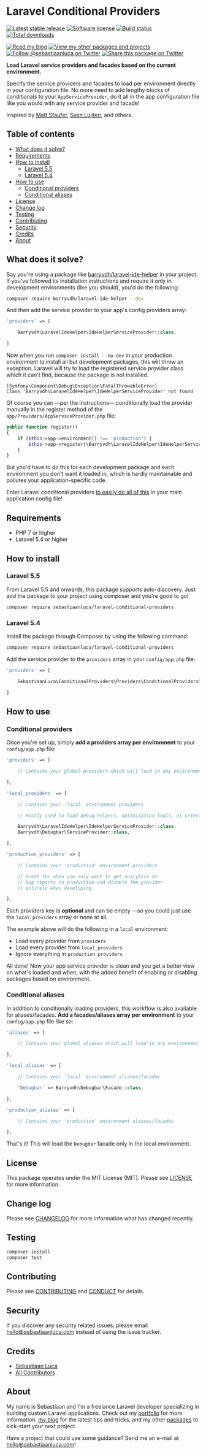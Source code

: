 # Laravel Conditional Providers

[![Latest stable release][version-badge]][link-packagist]
[![Software license][license-badge]](LICENSE.md)
[![Build status][travis-badge]][link-travis]
[![Total downloads][downloads-badge]][link-packagist]

[![Read my blog][blog-link-badge]][link-blog]
[![View my other packages and projects][packages-link-badge]][link-packages]
[![Follow @sebastiaanluca on Twitter][twitter-profile-badge]][link-twitter]
[![Share this package on Twitter][twitter-share-badge]][link-twitter-share]

__Load Laravel service providers and facades based on the current environment.__

Specify the service providers and facades to load per environment directly in your configuration file. No more need to add lengthy blocks of conditionals to your `AppServiceProvider`, do it all in the app configuration file like you would with any service provider and facade!

Inspired by [Matt Staufer](https://mattstauffer.co/blog/conditionally-loading-service-providers-in-laravel-5), [Sven Luijten](https://github.com/svenluijten/env-providers), and others.

## Table of contents

- [What does it solve?](#what-does-it-solve)
- [Requirements](#requirements)
- [How to install](#how-to-install)
    - [Laravel 5.5](#laravel-55)
    - [Laravel 5.4](#laravel-54)
- [How to use](#how-to-use)
    - [Conditional providers](#conditional-providers)
    - [Conditional aliases](#conditional-aliases)
- [License](#license)
- [Change log](#change-log)
- [Testing](#testing)
- [Contributing](#contributing)
- [Security](#security)
- [Credits](#credits)
- [About](#about)

## What does it solve?

Say you're using a package like [barryvdh/laravel-ide-helper](https://github.com/barryvdh/laravel-ide-helper) in your project. If you've followed its installation instructions and require it only in development environments (like you should), you'd do the following:

```bash
composer require barryvdh/laravel-ide-helper --dev
```

And then add the service provider to your app's config providers array:

```php
'providers' => [

    Barryvdh\LaravelIdeHelper\IdeHelperServiceProvider::class,

]
```

Now when you run `composer install --no-dev` in your production environment to install all but development packages, this will throw an exception. Laravel will try to load the registered service provider class which it can't find, because the package is not installed.

```
[Symfony\Component\Debug\Exception\FatalThrowableError]
Class 'Barryvdh\LaravelIdeHelper\IdeHelperServiceProvider' not found
```

Of course you can —per the instructions— conditionally load the provider manually in the register method of the `app/Providers/AppServiceProvider.php` file:

```php
public function register()
{
    if ($this->app->environment() !== 'production') {
        $this->app->register(\Barryvdh\LaravelIdeHelper\IdeHelperServiceProvider::class);
    }
}
```

But you'd have to do this for each development package and each environment you don't want it loaded in, which is hardly maintainable and pollutes your application-specific code.

Enter Laravel conditional providers [to easily do all of this](#how-to-use) in your main application config file!

## Requirements

- PHP 7 or higher
- Laravel 5.4 or higher

## How to install

### Laravel 5.5

From Laravel 5.5 and onwards, this package supports auto-discovery. Just add the package to your project using composer and you're good to go!

```bash
composer require sebastiaanluca/laravel-conditional-providers
```

### Laravel 5.4

Install the package through Composer by using the following command:

```bash
composer require sebastiaanluca/laravel-conditional-providers
```

Add the service provider to the `providers` array in your `config/app.php` file:

```php
'providers' => [

    SebastiaanLuca\ConditionalProviders\Providers\ConditionalProvidersServiceProvider::class,

]
```

## How to use

### Conditional providers

Once you're set up, simply __add a providers array per environment__ to your `config/app.php` file:

```php
'providers' => [

    // Contains your global providers which will load in any environment

],

'local_providers' => [

    // Contains your 'local' environment providers

    // Mostly used to load debug helpers, optimization tools, et cetera

    Barryvdh\LaravelIdeHelper\IdeHelperServiceProvider::class,
    Barryvdh\Debugbar\ServiceProvider::class,

],

'production_providers' => [

    // Contains your 'production' environment providers

    // Great for when you only want to get analytics or
    // bug reports in production and disable the provider
    // entirely when developing.

],
```

Each providers key is __optional__ and can be empty —so you could just use the `local_providers` array or none at all.

The example above will do the following in a `local` environment:

- Load every provider from `providers`
- Load every provider from `local_providers`
- Ignore everything in `production_providers`

All done! Now your app service provider is clean and you get a better view on what's loaded and when, with the added benefit of enabling or disabling packages based on environment.

### Conditional aliases

In addition to conditionally loading providers, this workflow is also available for aliases/facades. __Add a facades/aliases array per environment__ to your `config/app.php` file like so:

```php
'aliases' => [

    // Contains your global aliases which will load in any environment

],

'local_aliases' => [

    // Contains your 'local' environment aliases/facades

    'Debugbar' => Barryvdh\Debugbar\Facade::class,

],

'production_aliases' => [

    // Contains your 'production' environment aliases/facades

],
```

That's it! This will load the `Debugbar` facade only in the local environment.

## License

This package operates under the MIT License (MIT). Please see [LICENSE](LICENSE.md) for more information.

## Change log

Please see [CHANGELOG](CHANGELOG.md) for more information what has changed recently.

## Testing

``` bash
composer install
composer test
```

## Contributing

Please see [CONTRIBUTING](CONTRIBUTING.md) and [CONDUCT](CONDUCT.md) for details.

## Security

If you discover any security related issues, please email [hello@sebastiaanluca.com][link-author-email] instead of using the issue tracker.

## Credits

- [Sebastiaan Luca][link-github-profile]
- [All Contributors][link-contributors]

## About

My name is Sebastiaan and I'm a freelance Laravel developer specializing in building custom Laravel applications. Check out my [portfolio][link-portfolio] for more information, [my blog][link-blog] for the latest tips and tricks, and my other [packages][link-packages] to kick-start your next project.

Have a project that could use some guidance? Send me an e-mail at [hello@sebastiaanluca.com][link-author-email]!

[version-badge]: https://poser.pugx.org/sebastiaanluca/laravel-conditional-providers/version
[license-badge]: https://img.shields.io/badge/license-MIT-brightgreen.svg
[travis-badge]: https://img.shields.io/travis/sebastiaanluca/laravel-conditional-providers/master.svg
[downloads-badge]: https://img.shields.io/packagist/dt/sebastiaanluca/laravel-conditional-providers.svg

[blog-link-badge]: https://img.shields.io/badge/link-blog-lightgrey.svg
[packages-link-badge]: https://img.shields.io/badge/link-other_packages-lightgrey.svg
[twitter-profile-badge]: https://img.shields.io/twitter/follow/sebastiaanluca.svg?style=social
[twitter-share-badge]: https://img.shields.io/twitter/url/http/shields.io.svg?style=social

[link-packagist]: https://packagist.org/packages/sebastiaanluca/laravel-conditional-providers
[link-travis]: https://travis-ci.org/sebastiaanluca/laravel-conditional-providers
[link-contributors]: ../../contributors

[link-portfolio]: https://www.sebastiaanluca.com
[link-blog]: https://blog.sebastiaanluca.com
[link-packages]: https://packagist.org/packages/sebastiaanluca
[link-twitter]: https://twitter.com/sebastiaanluca
[link-twitter-share]: https://twitter.com/intent/tweet?text=Load%20Laravel%20service%20providers%20based%20on%20the%20current%20environment.%20https%3A%2F%2Fgithub.com%2Fsebastiaanluca%2Flaravel-helpers%20via%20%40sebastiaanluca
[link-github-profile]: https://github.com/sebastiaanluca
[link-author-email]: mailto:hello@sebastiaanluca.com
